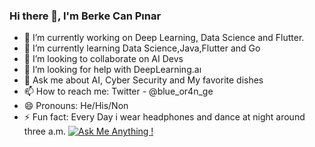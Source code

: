 ### Hi there 👋, I'm Berke Can Pınar


- 🔭 I’m currently working on Deep Learning, Data Science and Flutter.
- 🌱 I’m currently learning Data Science,Java,Flutter and Go
- 👯 I’m looking to collaborate on AI Devs 
- 🤔 I’m looking for help with DeepLearning.aı
- 💬 Ask me about AI, Cyber Security and My favorite dishes
- 📫 How to reach me: Twitter - @blue_or4n_ge 
- 😄 Pronouns: He/His/Non
- ⚡ Fun fact: Every Day i wear headphones and dance at night around three a.m.
[![Ask Me Anything !](https://img.shields.io/badge/Ask%20me-anything-1abc9c.svg)](https://GitHub.com/WosberbonDesu/ama)



